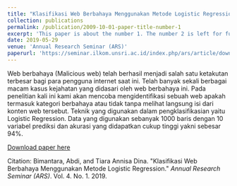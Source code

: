 ```yaml
---
title: "Klasifikasi Web Berbahaya Menggunakan Metode Logistic Regression"
collection: publications
permalink: /publication/2009-10-01-paper-title-number-1
excerpt: 'This paper is about the number 1. The number 2 is left for future work.'
date: 2019-05-29
venue: 'Annual Research Seminar (ARS)'
paperurl: 'https://seminar.ilkom.unsri.ac.id/index.php/ars/article/download/1932/920'
---
```

<p styele=text-align: justify>Web berbahaya (Malicious web) telah berhasil menjadi salah satu ketakutan terbesar bagi para pengguna internet saat ini. Telah banyak sekali berbagai macam kasus kejahatan yang didasari oleh web berbahaya ini. Pada penelitian kali ini kami akan mencoba mengidentifikasi sebuah web apakah termasuk kategori berbahaya atau tidak tanpa melihat langsung isi dari konten web tersebut. Teknik yang digunakan dalam pengklasifikasian yaitu Logistic Regression.  Data yang digunakan sebanyak 1000 baris dengan  10 variabel prediksi dan akurasi yang didapatkan cukup tinggi yakni sebesar 94%.</p>

[Download paper here](https://seminar.ilkom.unsri.ac.id/index.php/ars/article/download/1932/920)

Citation: Bimantara, Abdi, and Tiara Annisa Dina. "Klasifikasi Web Berbahaya Menggunakan Metode Logistic Regression." <i>Annual Research Seminar (ARS)</i>. Vol. 4. No. 1. 2019.